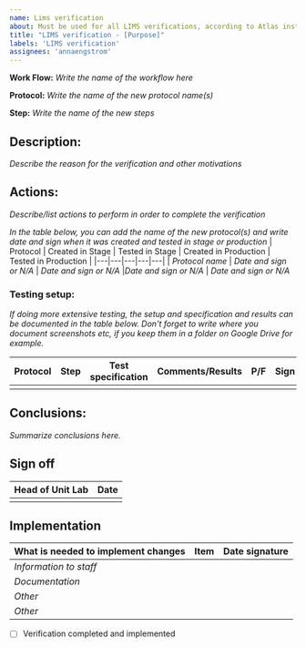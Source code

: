 ```yaml
---
name: Lims verification 
about: Must be used for all LIMS verifications, according to Atlas instructions Validations and verifications
title: "LIMS verification - [Purpose]"
labels: 'LIMS verification'
assignees: 'annaengstrom'
---
```



**Work Flow:** _Write the name of the workflow here_

**Protocol:** _Write the name of the new protocol name(s)_

**Step:** _Write the name of the new steps_

## **Description:**
_Describe the reason for the verification and other motivations_

## **Actions:**
_Describe/list actions to perform in order to complete the verification_

_In the table below, you can add the name of the new protocol(s) and write date and sign when it was created and tested in stage or production_
| Protocol | Created in Stage | Tested in Stage | Created in Production  | Tested in Production  |
|---|---|---|---|---|
| _Protocol name_ | _Date and sign or N/A_  | _Date and sign or N/A_  |_Date and sign or N/A_  | _Date and sign or N/A_ 


### **Testing setup:**

_If doing more extensive testing, the setup and specification and results can be documented in the table below. Don't forget to write where you document screenshots etc, if you keep them in a folder on Google Drive for example._

| Protocol | Step | Test specification | Comments/Results  | P/F  | Sign | 
|---|---|---|---|---|---| 
|  |  |  |   |   | 


## **Conclusions:**

_Summarize conclusions here._

## **Sign off**

| Head of Unit Lab | Date |
|----------------- |------|
|                              |          |

## **Implementation**

| What is needed to implement changes |  Item        |  Date signature    |
|--------------------------------------- |---------- |--------------------|
|  *Information to staff*             |          |                    |
|  *Documentation*                    |          |                    |
|  *Other*                            |          |                    |
|  *Other*                            |          |                    |

- [ ] Verification completed and implemented

